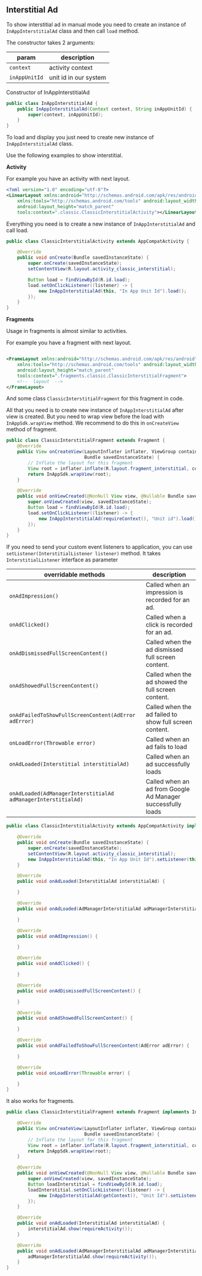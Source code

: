 ## Interstitial Ad

To show interstitial ad in manual mode you need to create an instance of `InAppInterstitialAd` class
and then call `load` method.

The constructor takes 2 arguments:

| param | description |
| --- | --- |
| `context` | activity context |
| `inAppUnitId` | unit id in our system |

Constructor of InAppInterstitialAd

```java
public class InAppInterstitialAd {
    public InAppInterstitialAd(Context context, String inAppUnitId) {
        super(context, inAppUnitId);
    }
}
```

To load and display you just need to create new instance of `InAppInterstitialAd` class.

Use the following examples to show interstitial.

**Activity**

For example you have an activity with next layout.

```xml
<?xml version="1.0" encoding="utf-8"?>
<LinearLayout xmlns:android="http://schemas.android.com/apk/res/android"
    xmlns:tools="http://schemas.android.com/tools" android:layout_width="match_parent"
    android:layout_height="match_parent"
    tools:context=".classic.ClassicInterstitialActivity"></LinearLayout>
```

Everything you need is to create a new instance of `InAppInterstitialAd` and call load.

```Java
public class ClassicInterstitialActivity extends AppCompatActivity {

    @Override
    public void onCreate(Bundle savedInstanceState) {
        super.onCreate(savedInstanceState);
        setContentView(R.layout.activity_classic_interstitial);

        Button load = findViewById(R.id.load);
        load.setOnClickListener((listener) -> {
            new InAppInterstitialAd(this, "In App Unit Id").load();
        });
    }
}
```

**Fragments**

Usage in fragments is almost similar to activities.

For example you have a fragment with next layout.

```xml

<FrameLayout xmlns:android="http://schemas.android.com/apk/res/android"
    xmlns:tools="http://schemas.android.com/tools" android:layout_width="match_parent"
    android:layout_height="match_parent"
    tools:context=".fragments.classic.ClassicInterstitialFragment">
    <!--  layout  -->
</FrameLayout>
```

And some class `ClassicInterstitialFragment` for this fragment in code.

All that you need is to create new instance of `InAppInterstitialAd` after view is created. But you
need to wrap view before the load with `InAppSdk.wrapView` method. We recommend to do this
in `onCreateView` method of fragment.

```Java
public class ClassicInterstitialFragment extends Fragment {
    @Override
    public View onCreateView(LayoutInflater inflater, ViewGroup container,
                             Bundle savedInstanceState) {
        // Inflate the layout for this fragment
        View root = inflater.inflate(R.layout.fragment_interstitial, container, false);
        return InAppSdk.wrapView(root);
    }

    @Override
    public void onViewCreated(@NonNull View view, @Nullable Bundle savedInstanceState) {
        super.onViewCreated(view, savedInstanceState);
        Button load = findViewById(R.id.load);
        load.setOnClickListener((listener) -> {
            new InAppInterstitialAd(requireContext(), "Unit id").load();
        });
    }
}
```

If you need to send your custom event listeners to application, you can
use `setListener(InterstitialListener listener)` method. It takes `InterstitialListener` interface
as parameter

| overridable methods | description |
| --- | --- |
| `onAdImpression()` | Called when an impression is recorded for an ad. |
| `onAdClicked()` | Called when a click is recorded for an ad. |
| `onAdDismissedFullScreenContent()` | Called when the ad dismissed full screen content. |
| `onAdShowedFullScreenContent()` | Called when the ad showed the full screen content. |
| `onAdFailedToShowFullScreenContent(AdError adError)` | Called when the ad failed to show full screen content. |
| `onLoadError(Throwable error)` | Called when an ad fails to load |
| `onAdLoaded(Interstitial interstitialAd)` | Called when an ad successfully loads |
| `onAdLoaded(AdManagerInterstitialAd adManagerInterstitialAd)` | Called when an ad from Google Ad Manager successfully loads |

```Java
public class ClassicInterstitialActivity extends AppCompatActivity implements InterstitialListener {

    @Override
    public void onCreate(Bundle savedInstanceState) {
        super.onCreate(savedInstanceState);
        setContentView(R.layout.activity_classic_interstitial);
        new InAppInterstitialAd(this, "In App Unit Id").setListener(this).load();
    }

    @Override
    public void onAdLoaded(InterstitialAd interstitialAd) {

    }

    @Override
    public void onAdLoaded(AdManagerInterstitialAd adManagerInterstitialAd) {

    }

    @Override
    public void onAdImpression() {

    }

    @Override
    public void onAdClicked() {

    }

    @Override
    public void onAdDismissedFullScreenContent() {

    }

    @Override
    public void onAdShowedFullScreenContent() {

    }

    @Override
    public void onAdFailedToShowFullScreenContent(AdError adError) {

    }

    @Override
    public void onLoadError(Throwable error) {

    }
}
```

It also works for fragments.

```Java
public class ClassicInterstitialFragment extends Fragment implements InterstitialListener {

    @Override
    public View onCreateView(LayoutInflater inflater, ViewGroup container,
                             Bundle savedInstanceState) {
        // Inflate the layout for this fragment
        View root = inflater.inflate(R.layout.fragment_interstitial, container, false);
        return InAppSdk.wrapView(root);
    }

    @Override
    public void onViewCreated(@NonNull View view, @Nullable Bundle savedInstanceState) {
        super.onViewCreated(view, savedInstanceState);
        Button loadInterstitial = findViewById(R.id.load);
        loadInterstitial.setOnClickListener((listener) -> {
            new InAppInterstitialAd(getContext(), "Unit Id").setListener(this).load();
        });
    }

    @Override
    public void onAdLoaded(InterstitialAd interstitialAd) {
        interstitialAd.show(requireActivity());
    }

    @Override
    public void onAdLoaded(AdManagerInterstitialAd adManagerInterstitialAd) {
        adManagerInterstitialAd.show(requireActivity());
    }
}
```
